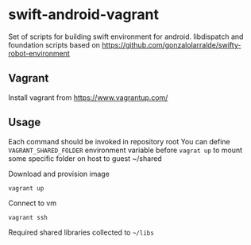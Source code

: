 # swift-android-vagrant

Set of scripts for building swift environment for android. libdispatch and foundation scripts based on https://github.com/gonzalolarralde/swifty-robot-environment

## Vagrant

Install vagrant from https://www.vagrantup.com/

## Usage
Each command should be invoked in repository root
You can define ```VAGRANT_SHARED_FOLDER``` environment variable before ```vagrat up``` to mount some specific folder on host to guest ~/shared

Download and provision image
```
vagrant up
```

Connect to vm
```
vagrant ssh
```

Required shared libraries collected to ```~/libs```

